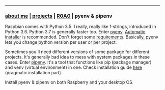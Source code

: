 * * *
### [about me](https://abradaric.me)   |   [projects](./projects.html) | [R0A0](./r0a0.html)   |  pyenv & pipenv
<!--* * *-->

Raspbian comes with Python 3.5. I really, really like f-strings, introduced in Python 3.6. Python 3.7 is generally faster too. Enter [pyenv](https://github.com/pyenv/pyenv). [Automatic installer](https://github.com/pyenv/pyenv-installer) is recommended. Don't forget some [requirements](https://github.com/pyenv/pyenv/wiki/Common-build-problems). Basically, pyenv lets you change python version per user or per project.

Sometimes you'll need different versions of some package for different projects. It's generally bad idea to mess with system packages in these cases. Enter [pipenv](https://github.com/pypa/pipenv). It's a tool that functions like pip (package manager) and venv (virtual environment) in one. Check installation guide [here](https://pipenv.readthedocs.io/en/latest/install/#installing-pipenv) (pragmatic installation part).

Install pyenv & pipenv on both Raspberry and your desktop OS.
